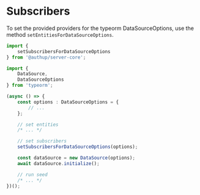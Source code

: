 # Subscribers

To set the provided providers for the typeorm DataSourceOptions, use the method
`setEntitiesForDataSourceOptions`.

```typescript
import {
    setSubscribersForDataSourceOptions
} from '@authup/server-core';

import { 
    DataSource,
    DataSourceOptions
} from 'typeorm';

(async () => {
    const options : DataSourceOptions = {
        // ...
    };

    // set entities
    /* ... */

    // set subscribers
    setSubscribersForDataSourceOptions(options);

    const dataSource = new DataSource(options);
    await dataSource.initialize();

    // run seed
    /* ... */
})();
```
